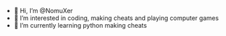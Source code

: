 - 👋 Hi, I’m @NomuXer
- 👀 I’m interested in coding, making cheats and playing computer games
- 🌱 I’m currently learning python making cheats

<!---
NomuXer/NomuXer is a ✨ special ✨ repository because its `README.md` (this file) appears on your GitHub profile.
You can click the Preview link to take a look at your changes.
--->
